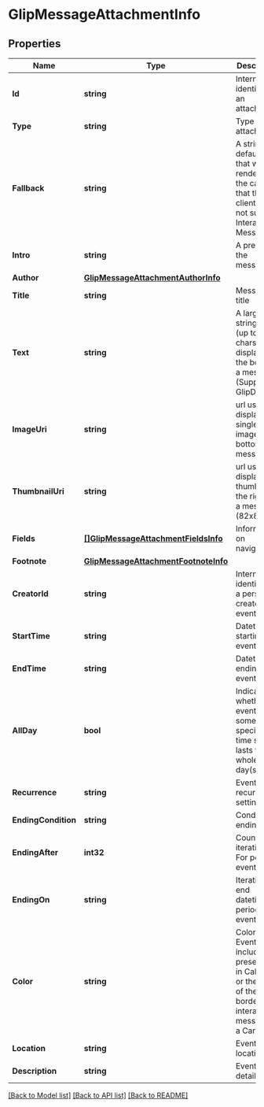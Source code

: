 # GlipMessageAttachmentInfo

## Properties

Name | Type | Description | Notes
------------ | ------------- | ------------- | -------------
**Id** | **string** | Internal identifier of an attachment | [optional] 
**Type** | **string** | Type of an attachment | [optional] [default to TYPE_CARD]
**Fallback** | **string** | A string of default text that will be rendered in the case that the client does not support Interactive Messages | [optional] 
**Intro** | **string** | A pretext to the message | [optional] 
**Author** | [**GlipMessageAttachmentAuthorInfo**](GlipMessageAttachmentAuthorInfo.md) |  | [optional] 
**Title** | **string** | Message title | [optional] 
**Text** | **string** | A large string field (up to 1000 chars) to be displayed as the body of a message (Supports GlipDown) | [optional] 
**ImageUri** | **string** | url used to display a single image at the bottom of a message | [optional] 
**ThumbnailUri** | **string** | url used to display a thumbnail to the right of a message (82x82) | [optional] 
**Fields** | [**[]GlipMessageAttachmentFieldsInfo**](GlipMessageAttachmentFieldsInfo.md) | Information on navigation | [optional] 
**Footnote** | [**GlipMessageAttachmentFootnoteInfo**](GlipMessageAttachmentFootnoteInfo.md) |  | [optional] 
**CreatorId** | **string** | Internal identifier of a person created an event | [optional] 
**StartTime** | **string** | Datetime of starting an event | [optional] 
**EndTime** | **string** | Datetime of ending an event | [optional] 
**AllDay** | **bool** | Indicates whether an event has some specific time slot or lasts for the whole day(s) | [optional] [default to false]
**Recurrence** | **string** | Event recurrence settings. | [optional] 
**EndingCondition** | **string** | Condition of ending | [optional] 
**EndingAfter** | **int32** | Count of iterations. For periodic events only | [optional] 
**EndingOn** | **string** | Iterations end datetime for periodic events | [optional] [default to ENDING_ON_NONE]
**Color** | **string** | Color of Event title, including its presentation in Calendar; or the color of the side border of an interactive message of a Card | [optional] [default to COLOR_BLACK]
**Location** | **string** | Event location | [optional] 
**Description** | **string** | Event details | [optional] 

[[Back to Model list]](../README.md#documentation-for-models) [[Back to API list]](../README.md#documentation-for-api-endpoints) [[Back to README]](../README.md)


